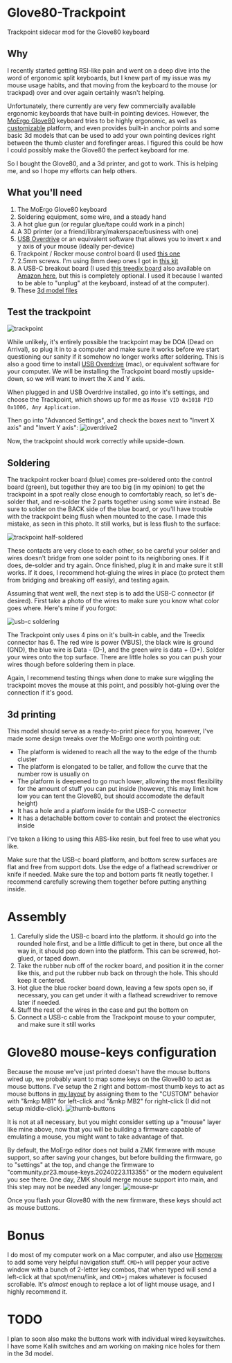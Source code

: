  # Glove80-Trackpoint
Trackpoint sidecar mod for the Glove80 keyboard

## Why

I recently started getting RSI-like pain and went on a deep dive into the word of ergonomic split keyboards, but I knew part of my issue was my mouse usage habits, and that moving from the keyboard to the mouse (or trackpad) over and over again certainly wasn't helping.

Unfortunately, there currently are very few commercially available ergonomic keyboards that have built-in pointing devices.
However, the [MoErgo Glove80](https://www.moergo.com/collections/glove80-keyboards) keyboard tries to be highly ergonomic, as well as [customizable](https://www.moergo.com/pages/glove80-ergonomic-keyboard-customization) platform, and even provides built-in anchor points and some basic 3d models that can be used to add your own pointing devices right between the thumb cluster and forefinger areas. I figured this could be how I could possibly make the Glove80 the perfect keyboard for me.

So I bought the Glove80, and a 3d printer, and got to work. This is helping me, and so I hope my efforts can help others.

## What you'll need

1. The MoErgo Glove80 keyboard
2. Soldering equipment, some wire, and a steady hand
3. A hot glue gun (or regular glue/tape could work in a pinch)
4. A 3D printer (or a friend/library/makerspace/business with one)
5. [USB Overdrive](https://www.usboverdrive.com/) or an equivalent software that allows you to invert x and y axis of your mouse (ideally per-device)
6. Trackpoint / Rocker mouse control board (I used [this one](https://www.aliexpress.us/item/3256804502547098.html)
7. 2.5mm screws. I'm using 8mm deep ones I got in [this kit](https://www.amazon.com/dp/B0BLCFD9HR)
8. A USB-C breakout board (I used [this treedix board](https://treedix.com/products/treedix-4pcs-usb-type-c-breakout-board-serial-basic-breakout-female-connector-type-pcb-converter-board) also available on [Amazon here](https://www.amazon.com/dp/B096M2HQLK), but this is completely optional. I used it because I wanted to be able to "unplug" at the keyboard, instead of at the computer).
9. These [3d model files](/models/)

## Test the trackpoint

![trackpoint](https://github.com/user-attachments/assets/463f927c-a512-4b79-8001-11ee43161e15)

While unlikely, it's entirely possible the trackpoint may be DOA (Dead on Arrival), so plug it in to a computer and make sure it works before we start questioning our sanity if it somehow no longer works after soldering.
This is also a good time to install [USB Overdrive](https://www.usboverdrive.com/) (mac), or equivalent software for your computer. We will be installing the Trackpoint board mostly upside-down, so we will want to invert the X and Y axis.

When plugged in and USB Overdrive installed, go into it's settings, and choose the Trackpoint, which shows up for me as `Mouse VID 0x1018 PID 0x1006, Any Application`.

Then go into "Advanced Settings", and check the boxes next to "Invert X axis" and "Invert Y axis":
![overdrive2](https://github.com/user-attachments/assets/8e26b8f9-85ca-4943-9d29-049e2e78bd0c)

Now, the trackpoint should work correctly while upside-down.

## Soldering

The trackpoint rocker board (blue) comes pre-soldered onto the control board (green), but together they are too big (in my opinion) to get the trackpoint in a spot really close enough to comfortably reach, so let's de-solder that, and re-solder the 2 parts together using some wire instead. Be sure to solder on the BACK side of the blue board, or you'll have trouble with the trackpoint being flush when mounted to the case. I made this mistake, as seen in this photo. It still works, but is less flush to the surface:

![trackpoint half-soldered](https://github.com/user-attachments/assets/a12ba8c3-72b7-4700-80ef-d99302c23af2)

These contacts are very close to each other, so be careful your solder and wires doesn't bridge from one solder point to its neighboring ones. If it does, de-solder and try again. Once finished, plug it in and make sure it still works. If it does, I recommend hot-gluing the wires in place (to protect them from bridging and breaking off easily), and testing again.

Assuming that went well, the next step is to add the USB-C connector (if desired). First take a photo of the wires to make sure you know what color goes where. Here's mine if you forgot:

![usb-c soldering](https://github.com/user-attachments/assets/853847c8-6fb5-4ad3-ba3a-a044ed8be759)

The Trackpoint only uses 4 pins on it's built-in cable, and the Treedix connector has 6. The red wire is power (VBUS), the black wire is ground (GND), the blue wire is Data - (D-), and the green wire is data + (D+). Solder your wires onto the top surface. There are little holes so you can push your wires though before soldering them in place.

Again, I recommend testing things when done to make sure wiggling the trackpoint moves the mouse at this point, and possibly hot-gluing over the connection if it's good.

## 3d printing

This model should serve as a ready-to-print piece for you, however, I've made some design tweaks over the MoErgo one worth pointing out:

- The platform is widened to reach all the way to the edge of the thumb cluster
- The platform is elongated to be taller, and follow the curve that the number row is usually on
- The platform is deepened to go much lower, allowing the most flexibility for the amount of stuff you can put inside (however, this may limit how low you can tent the Glove80, but should accomodate the default height)
- It has a hole and a platform inside for the USB-C connector
- It has a detachable bottom cover to contain and protect the electronics inside

I've taken a liking to using this ABS-like resin, but feel free to use what you like.

Make sure that the USB-c board platform, and bottom screw surfaces are flat and free from support dots. Use the edge of a flathead screwdriver or knife if needed.
Make sure the top and bottom parts fit neatly together. I recommend carefully screwing them together before putting anything inside.

# Assembly

1. Carefully slide the USB-c board into the platform. it should go into the rounded hole first, and be a little difficult to get in there, but once all the way in, it should pop down into the platform. This can be screwed, hot-glued, or taped down.
2. Take the rubber nub off of the rocker board, and position it in the corner like this, and put the rubber nub back on through the hole. This should keep it centered.
3. Hot glue the blue rocker board down, leaving a few spots open so, if necessary, you can get under it with a flathead screwdriver to remove later if needed.
4. Stuff the rest of the wires in the case and put the bottom on
5. Connect a USB-c cable from the Trackpoint mouse to your computer, and make sure it still works

# Glove80 mouse-keys configuration

Because the mouse we've just printed doesn't have the mouse buttons wired up, we probably want to map some keys on the Glove80 to act as mouse buttons.
I've setup the 2 right and bottom-most thumb keys to act as mouse buttons in [my layout](https://my.glove80.com/#/layout/user/2e9038ef-1ab4-45dc-9edd-4a34c662d1fc) by assigning them to the "CUSTOM" behavior with "&mkp MB1" for left-click and "&mkp MB2" for right-click (I did not setup middle-click).
![thumb-buttons](https://github.com/user-attachments/assets/51838a18-f06e-4d03-8430-dec2b59a7873)

It is not at all necessary, but you might consider setting up a "mouse" layer like mine above, now that you will be building a firmware capable of emulating a mouse, you might want to take advantage of that.

By default, the MoErgo editor does not build a ZMK firmware with mouse support, so after saving your changes, but before building the firmware, go to "settings" at the top, and change the firmware to "community.pr23.mouse-keys.20240223.113355" or the modern equivalent you see there. One day, ZMK should merge mouse support into main, and this step may not be needed any longer.
![mouse-pr](https://github.com/user-attachments/assets/9fc0f0fd-7894-47cb-8bb1-e3797d4ec1f4)

Once you flash your Glove80 with the new firmware, these keys should act as mouse buttons.

# Bonus

I do most of my computer work on a Mac computer, and also use [Homerow](https://homerow.app) to add some very helpful navigation stuff. `CMD+h` will pepper your active window with a bunch of 2-letter key combos, that when typed will send a left-click at that spot/menu/link, and `CMD+j` makes whatever is focused scrollable. It's _almost_ enough to replace a lot of light mouse usage, and I highly recommend it.

# TODO

I plan to soon also make the buttons work with individual wired keyswitches. I have some Kalih switches and am working on making nice holes for them in the 3d model.

